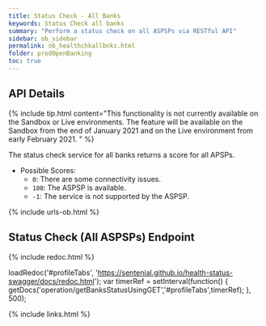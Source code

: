 ```yaml
---
title: Status Check - All Banks
keywords: Status Check all banks
summary: "Perform a status check on all ASPSPs via RESTful API"
sidebar: ob_sidebar
permalink: ob_healthchkallbnks.html
folder: prodOpenBanking
toc: true
---
```


## API Details 

{% include tip.html content="This functionality is not currently available on the Sandbox or Live environments. The feature will be available on the Sandbox from the end of January 2021 and on the Live environment from early February 2021. " %}

The status check service for all banks returns a score for all APSPs.

* Possible Scores: 
  * `0`: There are some connectivity issues. 
  * `100`: The ASPSP is available. 
  * `-1`: The service is not supported by the ASPSP. 


{% include urls-ob.html %}

## Status Check (All ASPSPs) Endpoint


<ul id="profileTabs" class="nav nav-tabs">
    
   
</ul>
   
{% include redoc.html %}
   
loadRedoc('#profileTabs', 'https://sentenial.github.io/health-status-swagger/docs/redoc.html');
var timerRef = setInterval(function() { getDocs('operation/getBanksStatusUsingGET','#profileTabs',timerRef); }, 500);


</script>


<div id="mydiv"></div>


</div>



</div>


{% include links.html %}
